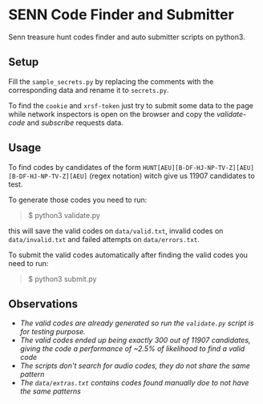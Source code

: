 # SENN Code Finder and Submitter

Senn treasure hunt codes finder and auto submitter scripts on python3.

## Setup

Fill the `sample_secrets.py` by replacing the comments with the corresponding data and rename
it to `secrets.py`.

To find the `cookie` and `xrsf-token` just try to submit some data to the page while network
inspectors is open on the browser and copy the *validate-code* and *subscribe* requests data.

## Usage

To find codes by candidates of the form `HUNT[AEU][B-DF-HJ-NP-TV-Z][AEU][B-DF-HJ-NP-TV-Z][AEU]`
(regex notation) witch give us 11907 candidates to test.

To generate those codes you need to run:
> $ python3 validate.py

this will save the valid codes on `data/valid.txt`, invalid codes on `data/invalid.txt` and failed attempts on `data/errors.txt`.

To submit the valid codes automatically after finding the valid codes you need to run:
> $ python3 submit.py

## Observations

- *The valid codes are already generated so run the `validate.py` script is for testing purpose.*
- *The valid codes ended up being exactly 300 out of 11907 candidates, giving the code a 
performance of ~2.5% of likelihood to find a valid code*
- *The scripts don't search for audio codes, they do not share the same pattern*
- *The `data/extras.txt` contains codes found manually doe to not have the same patterns*
